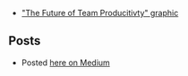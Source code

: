 - ["The Future of Team Producitivty" graphic](https://github.com/TimHanewich/Misc-Articles/releases/download/1/future-teams.pptx)

## Posts
- Posted [here on Medium](https://timhanewich.medium.com/what-to-do-when-ai-comes-for-your-job-9faea7a51a6b)